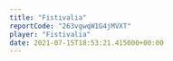 ```yaml
---
title: "Fistivalia"
reportCode: "263vgwqW1G4jMVXT"
player: "Fistivalia"
date: 2021-07-15T18:53:21.415000+00:00
---
```

